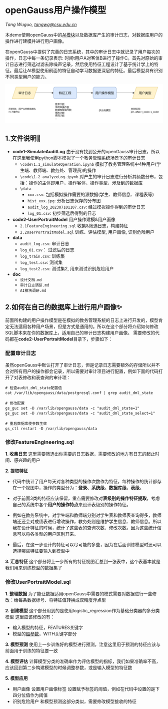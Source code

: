 # openGauss用户操作模型
*Tang Wuguo,   tangwg@csu.edu.cn*

本demo使用openGauss中的[AI模块](https://docs.opengauss.org/zh/docs/5.0.0/docs/AIFeatureGuide/%E5%8E%9F%E7%94%9FDB4AI%E5%BC%95%E6%93%8E.html)以及数据库产生的审计日志，对数据库用户的操作进行建模并进行用户画像。

在openGauss中提供了完善的日志系统，其中的审计日志中就记录了用户每次的操作，日志中每一条记录表示: 时间t用户A对客体B进行了操作C。首先对原始的审计日志进行筛选过滤去除噪声记录，然后使用特征工程设计了基于统计学上的特征。最后让AI模型使用前面的特征自动学习数据更深层的特征。最后模型具有识别不同类型用户的能力。

![用户操作模型](./doc/assert/p_用户操作模型.png)



## 1.文件说明🚀
- **code1-SimulateAuditLog**
  由于没有找到公开的openGauss审计日志，所以在这里我使用python脚本模拟了一个教务管理系统场景下的审计日志
  - `\code\1.1_simulateOperation.ipynb`
        模拟了教务管理系统中4种用户(学生端、教师端、教务处、管理员)的操作
  - `\code\1.2_analyzeLog.ipynb`
        对产生的审计日志进行分析其频数分布，包括：操作的主体即用户，操作客体，操作类型，涉及到的数据库
  - `\data` 
    - `xxx.csv`: 包括模拟操作需要的源数据(学生、教师信息、课程表等)
    - `hist_xxx.jpg`: 分析日志保存的分布图
    - `audit_log_202307101107.csv`: 经过模拟操作得到的审计日志
    - `log_01.csv`: 初步筛选后得到的日志
- **code2-UserPortraitModel**
  用户操作建模&用户画像
  - `2.1FeatureEngineering.sql`
        收集&筛选日志，构建特征
  - `2.2UserPortraitModel.sql`
        训练、评估模型, 用户画像, 识别危险用户
- **data**
  - `audit_log.csv`:  审计日志
  - `log_01.csv`：    过滤后的日志
  - `log_train.csv`:  训练集   
  - `log_test.csv`:   测试集
  - `log_test2.csv`:  测试集2, 用来测试识别危险用户
- **doc**
  - `设计文档.md `
  - `审计日志调研.md`
  - `AI模块调研.md`


## 2.如何在自己的数据库上进行用户画像✨
前面所构建的用户操作模型是在模拟的教务管理系统的日志上进行开发的，模型肯定无法适用各种用户场景，但是方式是通用的。所以在这个部分将介绍如何修改SQL脚本来在你的数据库上，适用自己的审计日志构建用户画像。
需要修改的代码都在**code2-UserPortraitModel**目录下，步骤如下：

### 配置审计日志
虽然openGauss中默认打开了审计日志，但是记录日志需要额外的存储所以并不会对所有用户的操作都会记录，所以需要对审计项目进行配置，例如下面的代码打开了对表修改和表查询的审计项：
```
# 检查audit_dml_state配置值
cat /var/lib/opengauss/data/postgresql.conf | grep audit_dml_state

# 修改配置
gs_guc set -D /var/lib/opengauss/data -c "audit_dml_state=1"
gs_guc set -D /var/lib/opengauss/data -c "audit_dml_state_select=1"

# 重启数据库使参数生效
gs_ctl restart -D /var/lib/opengauss/data
```

### 修改FeatureEngineering.sql
**1. 收集日志**
      这里需要筛选出你需要的日志数据，需要修改的地方有日志的起止时间、感兴趣的用户   

**2. 提取特征**
- 代码中统计了用户每天对各种类型的操作次数作为特征，每种操作的统计都存在一个视图中，操作的类型分为：**登录、系统级、数据库级、表级**。

- 对于前面3类的特征应该保留，重点需要修改对**表级别的操作特征提取**，考虑自己的系统中各个**用户的操作特点**来设计表级别的操作特征。

- 例如在教务系统中，对学生端和教师端分别对学生表和教师表查询得多，教师端还还会对成绩表进行增改操作，教务处则是维护学生信息、教师信息。所以我在设计特征的时候，统计了这些表的查询次数、修改次数。因为这些统计信息可以将各类型的用户区别开来。
  
- 最后，在这一步设计的特征可以尽可能的多些，因为在后面训练模型时还可以选择哪些特征要输入到模型中

**3. 汇总特征**
      这个部分将上一步所有的特征视图汇总到一张表中，这个表基本就是我们用来训练模型的数据集了

### 修改UserPortraitModel.sql
**1. 整理数据**
   为了能让数据适用openGauss中需要的模式需要对数据进行一些修改：给每条数据标号、将特征值转换成双精度浮点型

**2. 创建模型**
这个部分用到的是使用logistic_regression作为基础分类器的多分类模型
这里应该修改的有：
- 输入模型的特征，FEATURES关键字
- 模型的[超参数](https://docs.opengauss.org/zh/docs/5.0.0/docs/AIFeatureGuide/%E5%8E%9F%E7%94%9FDB4AI%E5%BC%95%E6%93%8E.html#:~:text=GD%3A-,logistic_regression,-%E3%80%81linear_regression%E3%80%81svm_classification%E3%80%81pca)，WITH关键字部分

**3. 模型预测**
    使用上一步训练好的模型进行预测，注意这里用于预测的特征应该与前面用于训练的特征要一致

**4. 模型评估**
   计算模型分类的准确率作为评估模型的指标，我们如果准确率不高，应该回到第二步构建模型的时候调整参数，或是输入模型的特征数

**5. 模型应用**
- 用户画像
    设置用户画像标签
    设置赋予标签的阈值，例如在代码中设置的是下四分位值作为阈值
- 识别危险用户
    和模型预测这部分类似，需要修改模型接收的特征



